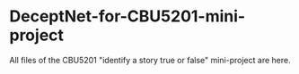 # DeceptNet-for-CBU5201-mini-project
All files of the CBU5201 "identify a story true or false" mini-project are here.
